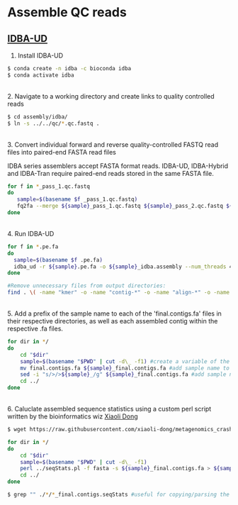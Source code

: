 # Assemble QC reads

## [IDBA-UD](https://github.com/loneknightpy/idba)

1. Install IDBA-UD

```bash
$ conda create -n idba -c bioconda idba
$ conda activate idba
```

\
2. Navigate to a working directory and create links to quality controlled reads

```bash
$ cd assembly/idba/
$ ln -s ../../qc/*.qc.fastq .
```

\
3. Convert individual forward and reverse quality-controlled FASTQ read files into paired-end FASTA read files

IDBA series assemblers accept FASTA format reads. IDBA-UD, IDBA-Hybrid and IDBA-Tran require paired-end reads stored in the same FASTA file.

```bash
for f in *_pass_1.qc.fastq
do
   sample=$(basename $f _pass_1.qc.fastq)
   fq2fa --merge ${sample}_pass_1.qc.fastq ${sample}_pass_2.qc.fastq ${sample}.pe.fa
done
```

\
4. Run IDBA-UD

```bash
for f in *.pe.fa
do
  sample=$(basename $f .pe.fa)
  idba_ud -r ${sample}.pe.fa -o ${sample}_idba.assembly --num_threads 40 --min_contig 500 --pre_correction >& ${sample}_idba.assembly.log.txt
done

#Remove unnecessary files from output directories:
find . \( -name "kmer" -o -name "contig-*" -o -name "align-*" -o -name "graph-*" -o -name "local-*" \) -delete #use '-a -print' instead of -delete' to view files before deleting 
```

\
5. Add a prefix of the sample name to each of the 'final.contigs.fa' files in their respective directories, as well as each assembled contig within the respective .fa files.

```bash
for dir in */
do
	cd "$dir"
	sample=$(basename "$PWD" | cut -d\_ -f1) #create a variable of the sample name from the directory name
	mv final.contigs.fa ${sample}_final.contigs.fa #add sample name to file name
	sed -i "s/>/>${sample}_/g" ${sample}_final.contigs.fa #add sample name to the beginning of each contig
	cd ../
done
```

\
6. Caluclate assembled sequence statistics using a custom perl script written by the bioinformatics wiz [Xiaoli Dong](https://github.com/xiaoli-dong)

```bash
$ wget https://raw.githubusercontent.com/xiaoli-dong/metagenomics_crash_course/master/bin/seqStats.pl

for dir in */
do
	cd "$dir"
	sample=$(basename "$PWD" | cut -d\_ -f1)
	perl ../seqStats.pl -f fasta -s ${sample}_final.contigs.fa > ${sample}_final.contigs.seqStats
	cd ../
done

$ grep "" ./*/*_final.contigs.seqStats #useful for copying/parsing the output
```
